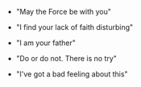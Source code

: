 * "May the Force be with you" 
* "I find your lack of faith disturbing" 
* "I am your father" 
* "Do or do not. There is no try" 

* "I've got a bad feeling about this"
